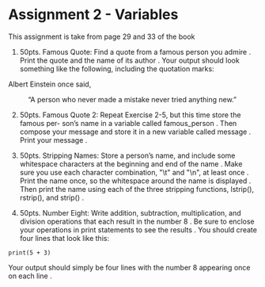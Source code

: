 # Assignment 2 - Variables

This assignment is take from page 29 and 33 of the book

1. 50pts. Famous Quote: Find a quote from a famous person you admire .
Print the quote and the name of its author . Your output should
look something like the following, including the quotation marks:

Albert Einstein once said, 
<dd>
“A person who never made a mistake never tried anything new.”
</dd>

2. 50pts. Famous Quote 2: Repeat Exercise 2-5, but this time store the
famous per- son’s name in a variable called famous_person . Then
compose your message and store it in a new variable called message
. Print your message .

3. 50pts. Stripping Names: Store a person’s name, and include some
whitespace characters at the beginning and end of the name . Make
sure you use each character combination, "\t" and "\n", at least
once .  Print the name once, so the whitespace around the name is
displayed . Then print the name using each of the three stripping
functions, lstrip(), rstrip(), and strip() .

4. 50pts. Number Eight: Write addition, subtraction, multiplication, and
division operations that each result in the number 8 . Be sure to
enclose your operations in print statements to see the results .
You should create four lines that look like this:

```
print(5 + 3)
```

Your output should simply be four lines with the number 8 appearing
once on each line .

